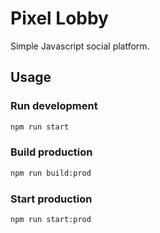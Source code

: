 # Pixel Lobby

Simple Javascript social platform.

## Usage

### Run development

```bash
npm run start
```

### Build production

```bash
npm run build:prod
```

### Start production

```bash
npm run start:prod
```

